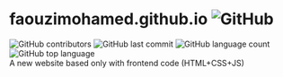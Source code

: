 # faouzimohamed.github.io  ![GitHub](https://img.shields.io/github/license/faouzimohamed/faouzimohamed.github.io?logo=gnu&logoColor=%232f2&style=plastic)  
![GitHub contributors](https://img.shields.io/github/contributors/faouzimohamed/faouzimohamed.github.io?logo=github&style=plastic)  ![GitHub last commit](https://img.shields.io/github/last-commit/faouzimohamed/faouzimohamed.github.io?color=%23952&style=plastic)  ![GitHub language count](https://img.shields.io/github/languages/count/faouzimohamed/faouzimohamed.github.io?color=%23382&style=plastic)  ![GitHub top language](https://img.shields.io/github/languages/top/faouzimohamed/faouzimohamed.github.io?color=%23379&style=plastic)  
A new website based only with frontend code (HTML+CSS+JS)
